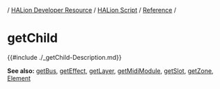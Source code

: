/ [HALion Developer Resource](../../HALion-Developer-Resource.md) / [HALion Script](./HALion-Script.md) / [Reference](./Reference.md) /

# getChild

{{#include ./_getChild-Description.md}}

**See also:** [getBus](./getBus.md), [getEffect](./getEffect.md), [getLayer](./getLayer.md), [getMidiModule](./getMidiModule.md), [getSlot](./getSlot.md), [getZone](./getZone.md), [Element](./Element.md)